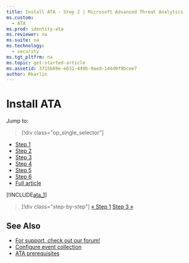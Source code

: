 ```yaml
---
title: Install ATA - Step 2 | Microsoft Advanced Threat Analytics
ms.custom:
  - ATA
ms.prod: identity-ata
ms.reviewer: na
ms.suite: na
ms.technology:
  - security
ms.tgt_pltfrm: na
ms.topic: get-started-article
ms.assetid: 3715b69e-e631-449b-9aed-144d0f9bcee7
author: Rkarlin
---
```

# Install ATA

Jump to:
> [!div class="op_single_selector"]
- [Step 1](install-ata-step1.md)
- [Step 2](install-ata-step2.md)
- [Step 3](install-ata-step3.md)
- [Step 4](install-ata-step4.md)
- [Step 5](install-ata-step5.md)
- [Step 6](install-ata-step6.md)
- [Full article](install-ata.md)

[!INCLUDE[ata_1](../includes/install-ata-step2-include.md)]

>[!div class="step-by-step"]
[« Step 1](install-ata-step1.md)
[Step 3 »](install-ata-step3.md)


## See Also

- [For support, check out our forum!](https://social.technet.microsoft.com/Forums/security/en-US/home?forum=mata)
- [Configure event collection](/ATA/plandesign/configure-event-collection.html)
- [ATA prerequisites](/ATA/plandesign/ata-prerequisites.html)
